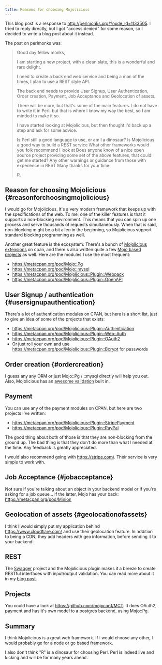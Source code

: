```yaml
---
title: Reasons for choosing Mojolicious
---
```


This blog post is a response to <http://perlmonks.org/?node_id=1133505>.
I tried to reply directly, but I got "access denied" for some reason, so
I decided to write a blog post about it instead.

The post on perlmonks was:

> Good day fellow monks,
>
> I am starting a new project, with a clean slate, this is a wonderful
> and rare delight.
>
> I need to create a back end web service and being a man of the times,
> I plan to use a REST style API.
>
> The back end needs to provide User Signup, User Authentication, Order
> creation, Payment, Job Acceptance and Geolocation of assets.
>
> There will be more, but that's some of the main features. I do not
> have to write it in Perl, but that is where I know my way the best, so
> I am minded to make it so.
>
> I have started looking at Mojolicious, but then thought I'd back up a
> step and ask for some advice.
>
> Is Perl still a good language to use, or am I a dinosaur? Is
> Mojolicious a good way to build a REST service What other frameworks
> would you folk recommend I look at Does anyone know of a nice open
> source project providing some set of the above features, that could
> get me started? Any other warnings or guidance from those with
> experience in REST Many thanks for your time
>
> R.

## Reason for choosing Mojolicious {#reasonforchoosingmojolicious}

I would go for Mojolicious. It's a very modern framework that keeps up
with the specifications of the web. To me, one of the killer features is
that it supports a non-blocking environment. This means that you can
spin up one process and serve thousands of requests simultaneously. When
that is said, non-blocking might be a bit alien in the beginning, so
Mojolicious support standard blocking programming as well.

Another great feature is the ecosystem: There's a bunch of [Mojolicious
extensions](https://metacpan.org/search?q=Mojolicious%3A%3APlugin) on
cpan, and there's also written quite a few [Mojo based
projects](https://metacpan.org/requires/distribution/Mojolicious) as
well. Here are the modules I use the most frequent:

-   <https://metacpan.org/pod/Mojo::Pg>
-   <https://metacpan.org/pod/Mojo::mysql>
-   <https://metacpan.org/pod/Mojolicious::Plugin::Webpack>
-   <https://metacpan.org/pod/Mojolicious::Plugin::OpenAPI>

## User Signup / authentication {#usersignupauthentication}

There's a lot of authentication modules on CPAN, but here is a short
list, just to give an idea of some of the projects that exists:

-   <https://metacpan.org/pod/Mojolicious::Plugin::Authentication>
-   <https://metacpan.org/pod/Mojolicious::Plugin::Web::Auth>
-   <https://metacpan.org/pod/Mojolicious::Plugin::OAuth2>
-   Or just roll your own and use
    <https://metacpan.org/pod/Mojolicious::Plugin::Bcrypt> for passwords

## Order creation {#ordercreation}

I guess any any ORM or just Mojo::Pg / ::mysql directly will help you
out. Also, Mojolicious has an [awesome
validation](https://metacpan.org/pod/distribution/Mojolicious/lib/Mojolicious/Guides/Rendering.pod#Form-validation)
built in.

## Payment

You can use any of the payment modules on CPAN, but here are two
projects I've written:

-   <https://metacpan.org/pod/Mojolicious::Plugin::StripePayment>
-   <https://metacpan.org/pod/Mojolicious::Plugin::PayPal>

The good thing about both of those is that they are non-blocking from
the ground up. The bad thing is that they don't do more than what I
needed at the time. Any feedback is greatly appreciated.

I would also recommend going with <https://stripe.com/>. Their service
is very simple to work with.

## Job Acceptance {#jobacceptance}

Not sure if you're talking about an object in your backend model or if
you're asking for a job queue... If the latter, Mojo has your back:
<https://metacpan.org/pod/Minion>

## Geolocation of assets {#geolocationofassets}

I think I would simply put my application behind
<https://www.cloudflare.com/> and use their geolocation feature. In
addition to being a CDN, they add headers with geo information, before
sending it to your backend.

## REST

The [Swagger](https://metacpan.org/pod/Swagger2) project and the
Mojolicious plugin makes it a breeze to create RESTful interfaces with
input/output validation. You can read more about it in my [blog
post](http://thorsen.pm/perl/programming/2015/07/05/mojolicious-swagger2.html).

## Projects

You could have a look at <https://github.com/mojoconf/MCT>. It does
OAuth2, payment and has it's own model to a postgres backend, using
Mojo::Pg.

## Summary

I think Mojolicious is a great web framework. If I would choose any
other, I would probably go for a node or go based framework.

I also don't think "R" is a dinosaur for choosing Perl. Perl is indeed
live and kicking and will be for many years ahead.
